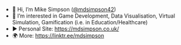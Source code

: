 - 👋 Hi, I’m Mike Simpson ([@mdsimpson42](https://github.com/mdsimpson42))
- 👀 I’m interested in Game Development, Data Visualisation, Virtual Simulation, Gamification (i.e. in Education/Healthcare)
- :arrow_forward: Personal Site: https://mdsimpson.co.uk/
- :earth_africa: More: https://linktr.ee/mdsimpson
